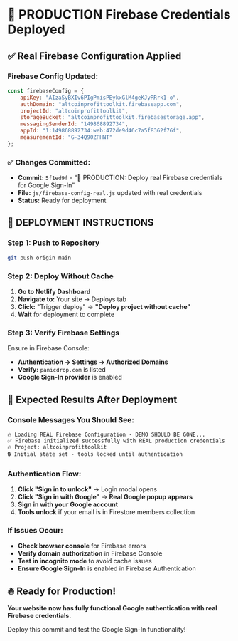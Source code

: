 # 🚀 PRODUCTION Firebase Credentials Deployed

## ✅ Real Firebase Configuration Applied

### Firebase Config Updated:
```javascript
const firebaseConfig = {
    apiKey: "AIzaSyBXIv6PIgPmisPEykxGlM4geKJyRRrk1-o",
    authDomain: "altcoinprofittoolkit.firebaseapp.com",
    projectId: "altcoinprofittoolkit",
    storageBucket: "altcoinprofittoolkit.firebasestorage.app",
    messagingSenderId: "149868892734",
    appId: "1:149868892734:web:472de9d46c7a5f8362f76f",
    measurementId: "G-34Q90ZPHNT"
};
```

### ✅ Changes Committed:
- **Commit:** `5f1ed9f` - "🚀 PRODUCTION: Deploy real Firebase credentials for Google Sign-In"
- **File:** `js/firebase-config-real.js` updated with real credentials
- **Status:** Ready for deployment

## 🚀 DEPLOYMENT INSTRUCTIONS

### Step 1: Push to Repository
```bash
git push origin main
```

### Step 2: Deploy Without Cache
1. **Go to Netlify Dashboard**
2. **Navigate to:** Your site → Deploys tab
3. **Click:** "Trigger deploy" → **"Deploy project without cache"**
4. **Wait** for deployment to complete

### Step 3: Verify Firebase Settings
Ensure in Firebase Console:
- **Authentication → Settings → Authorized Domains**
- **Verify:** `panicdrop.com` is listed
- **Google Sign-In provider** is enabled

## 🎯 Expected Results After Deployment

### Console Messages You Should See:
```
🔥 Loading REAL Firebase Configuration - DEMO SHOULD BE GONE...
✅ Firebase initialized successfully with REAL production credentials
🔥 Project: altcoinprofittoolkit
🔒 Initial state set - tools locked until authentication
```

### Authentication Flow:
1. **Click "Sign in to unlock"** → Login modal opens
2. **Click "Sign in with Google"** → **Real Google popup appears**
3. **Sign in with your Google account**
4. **Tools unlock** if your email is in Firestore members collection

### If Issues Occur:
- **Check browser console** for Firebase errors
- **Verify domain authorization** in Firebase Console
- **Test in incognito mode** to avoid cache issues
- **Ensure Google Sign-In** is enabled in Firebase Authentication

## 🔥 Ready for Production!

**Your website now has fully functional Google authentication with real Firebase credentials.**

Deploy this commit and test the Google Sign-In functionality!